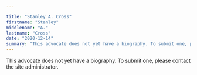 ```yaml
---

title: "Stanley A. Cross"
firstname: "Stanley"
middlename: "A."
lastname: "Cross"
date: "2020-12-14"
summary: "This advocate does not yet have a biography. To submit one, please contact the site administrator."
---
```

This advocate does not yet have a biography. To submit one, please contact the site administrator.

